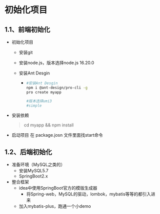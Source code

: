 # 初始化项目

## 1.1、前端初始化

- 初始化项目

  - 安装git

  - 安装node.js，版本选择node.js 16.20.0

  - 安装Ant Desgin

    - ```bash
      #安装Ant Desgin
      npm i @ant-design/pro-cli -g
      pro create myapp
      
      #版本选择umi3
      #simple
      ```

- 安装依赖

  > cd myapp && npm install

- 启动项目 在 package.josn 文件里面找start命令

## 1.2、后端初始化

- 准备环境（MySQL之类的）
  - 安装MySQL5.7
  - SpringBoot2.x
- 整合框架
  - idea中使用SpringBoot官方的模版生成器
    - 将Spring-web，MySQL的驱动，lombok，mybatis等等的都引入进来
  - 加入mybatis-plus，跑通一个小demo